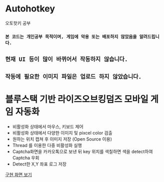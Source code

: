 # Autohotkey
오토핫키 공부  


### `본 코드는 개인공부 목적이며, 게임에 악용 또는 배포하지 않았음을 알려드립니다.` 
## `현재 UI 등이 많이 바뀌어서 작동하지 않습니다. `
## `작동에 필요한 이미지 파일은 업로드 하지 않았습니다.` 



# 블루스택 기반 라이즈오브킹덤즈 모바일 게임 자동화 
+ 비활성화 상태에서 마우스, 키보드 제어
+ 비활성화 상태에서 다양한 이미지 및 pixcel color 검출 
+ 원하는 위치 캡쳐 후 이미지 저장 (Open Source 이용) 
+ Thread 를 이용한 다중 비활성화 실행 
+ Captcha화면을 카카오톡으로 보낸 뒤 key 위치를 색칠하면 색을 detect하여 Captcha 우회
+ Detect한 X,Y 좌표 로그 저장


[구현 화면 보기](https://blog.naver.com/PostView.nhn?blogId=aflhzv&Redirect=View&logNo=222390376114&categoryNo=24&isAfterWrite=true&isMrblogPost=false&isHappyBeanLeverage=true&contentLength=5527)




